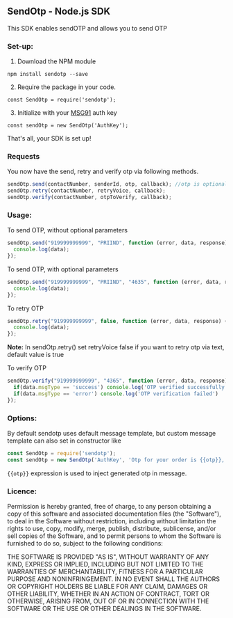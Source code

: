 ## SendOtp - Node.js SDK

This SDK enables sendOTP and allows you to send OTP

### Set-up:

1. Download the NPM module
```
npm install sendotp --save
```
2. Require the package in your code.
```
const SendOtp = require('sendotp');
```
3. Initialize with your [MSG91](https://msg91.com) auth key
```
const sendOtp = new SendOtp('AuthKey');
```
That's all, your SDK is set up!

### Requests

You now have the send, retry and verify otp via following methods.
```javascript
sendOtp.send(contactNumber, senderId, otp, callback); //otp is optional if not sent it'll be generated automatically
sendOtp.retry(contactNumber, retryVoice, callback);
sendOtp.verify(contactNumber, otpToVerify, callback);
```

### Usage:

To send OTP, without optional parameters
```javascript
sendOtp.send("919999999999", "PRIIND", function (error, data, response) {
  console.log(data);
});
```

To send OTP, with optional parameters
```javascript
sendOtp.send("919999999999", "PRIIND", "4635", function (error, data, response) {
  console.log(data);
});
```

To retry OTP
```javascript
sendOtp.retry("919999999999", false, function (error, data, response) {
  console.log(data);
});
```
**Note:** In sendOtp.retry() set retryVoice false if you want to retry otp via text, default value is true

To verify OTP
```javascript
sendOtp.verify("919999999999", "4365", function (error, data, response) {
  if(data.msgType == 'success') console.log('OTP verified successfully')
  if(data.msgType == 'error') console.log('OTP verification failed')
});
```

### Options:

By default sendotp uses default message template, but custom message template can also set in constructor like
```javascript
const SendOtp = require('sendotp');
const sendOtp = new SendOtp('AuthKey', 'Otp for your order is {{otp}}, please do not share it with anybody');
```

`{{otp}}` expression is used to inject generated otp in message.

### Licence:

Permission is hereby granted, free of charge, to any person obtaining a copy of this software and associated documentation files (the "Software"), to deal in the Software without restriction, including without limitation the rights to use, copy, modify, merge, publish, distribute, sublicense, and/or sell copies of the Software, and to permit persons to whom the Software is furnished to do so, subject to the following conditions:

THE SOFTWARE IS PROVIDED "AS IS", WITHOUT WARRANTY OF ANY KIND, EXPRESS OR IMPLIED, INCLUDING BUT NOT LIMITED TO THE WARRANTIES OF MERCHANTABILITY, FITNESS FOR A PARTICULAR PURPOSE AND NONINFRINGEMENT. IN NO EVENT SHALL THE AUTHORS OR COPYRIGHT HOLDERS BE LIABLE FOR ANY CLAIM, DAMAGES OR OTHER LIABILITY, WHETHER IN AN ACTION OF CONTRACT, TORT OR OTHERWISE, ARISING FROM, OUT OF OR IN CONNECTION WITH THE SOFTWARE OR THE USE OR OTHER DEALINGS IN THE SOFTWARE.
